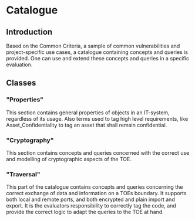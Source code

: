 # Catalogue

## Introduction
Based on the Common Criteria, a sample of common vulnerabilities and project-specific use cases, a catalogue containing concepts and queries is provided. One can use and extend these concepts and queries in a specific evaluation.

## Classes

### "Properties"

This section contains general properties of objects in an IT-system, regardless of its usage. Also terms used to tag high level requirements, like Asset_Confidentiality to tag an asset that shall remain confidential.

### "Cryptography"

This section contains concepts and queries concerned with the correct use and modelling of cryptographic aspects of the TOE.

### "Traversal"

This part of the catalogue contains concepts and queries concerning the correct exchange of data and information on a TOEs boundary.
It supports both local and remote ports, and both encrypted and plain import and export.
It is the evaluators responsibility to correctly tag the code, and provide the correct logic to adapt the queries to the TOE at hand.

